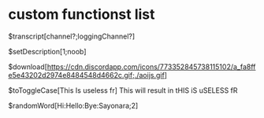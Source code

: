 # custom functionst list

$transcript[channel?;loggingChannel?]

$setDescription[1;noob]

$download[https://cdn.discordapp.com/icons/773352845738115102/a_fa8ffe5e43202d2974e8484548d4662c.gif;./aoijs.gif]

$toToggleCase[This Is useless fr]
This will result in tHIS iS uSELESS fR

$randomWord[Hi:Hello:Bye:Sayonara;2]
